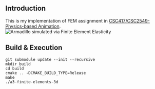 ## Introduction

This is my implementation of FEM assignment in [CSC417/CSC2549-Physics-based Animation](https://github.com/dilevin/CSC417-physics-based-animation).
![Armadillo simulated via Finite Element Elasticity](images/armadillo.gif)

## Build & Execution
```
git submodule update --init --recursive
mkdir build
cd build
cmake .. -DCMAKE_BUILD_TYPE=Release
make 
./a3-finite-elements-3d
```

